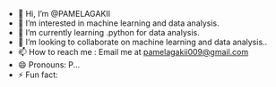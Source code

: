 - 👋 Hi, I’m @PAMELAGAKII
- 👀 I’m interested in machine learning and data analysis.
- 🌱 I’m currently learning .python for data analysis.
- 💞️ I’m looking to collaborate on machine learning and data analysis..
- 📫 How to reach me : Email me at pamelagakii009@gmail.com
- 😄 Pronouns: P...
- ⚡ Fun fact: 

<!---
PAMELAGAKII/PAMELAGAKII is a ✨ special ✨ repository because its `README.md` (this file) appears on your GitHub profile.
You can click the Preview link to take a look at your changes.
--->
